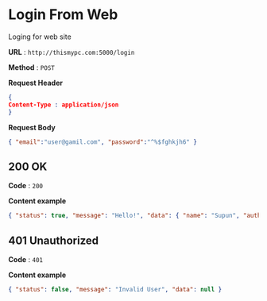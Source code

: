 
# Login From Web 
Loging for web site

**URL** : `http://thismypc.com:5000/login`

**Method** : `POST`

**Request Header**

```json
{
Content-Type : application/json
}
```

**Request Body**

```json
{ "email":"user@gamil.com", "password":"^%$fghkjh6" }
```

## 200 OK

**Code** : `200`

**Content example**

```json
{ "status": true, "message": "Hello!", "data": { "name": "Supun", "auth": "bfc6f0295bbab0c80b3d3cfb55dfe5", "id": "5c3d6a25221d01eba0afc9", "ioSocketID": "room1" } }
```
>
## 401 Unauthorized

**Code** : `401`

**Content example**

```json
{ "status": false, "message": "Invalid User", "data": null }
```
> 
